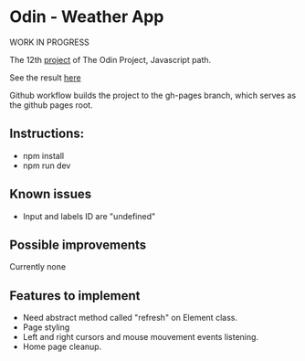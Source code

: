 # Odin - Weather App

WORK IN PROGRESS

The 12th [project](https://www.theodinproject.com/lessons/node-path-javascript-weather-app) of The Odin Project, Javascript path.

See the result [here](https://pinsonjulien.github.io/odin-weather-app/)

Github workflow builds the project to the gh-pages branch, which serves as the github pages root.

## Instructions:
- npm install
- npm run dev

## Known issues
- Input and labels ID are "undefined"

## Possible improvements
Currently none

## Features to implement
- Need abstract method called "refresh" on Element class.
- Page styling
- Left and right cursors and mouse mouvement events listening.
- Home page cleanup.